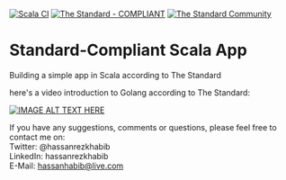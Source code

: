 [![Scala CI](https://github.com/hassanhabib/StandardScala/actions/workflows/scala.yml/badge.svg)](https://github.com/hassanhabib/StandardScala/actions/workflows/scala.yml)
[![The Standard - COMPLIANT](https://img.shields.io/badge/The_Standard-COMPLIANT-2ea44f)](https://github.com/hassanhabib/The-Standard)
[![The Standard Community](https://img.shields.io/discord/934130100008538142?color=%237289da&label=The%20Standard%20Community&logo=Discord)](https://discord.gg/vdPZ7hS52X)

# Standard-Compliant Scala App
Building a simple app in Scala according to The Standard


here's a video introduction to Golang according to The Standard:

[![IMAGE ALT TEXT HERE](https://img.youtube.com/vi/IjUxOvJK-Ho/0.jpg)](https://www.youtube.com/watch?v=IjUxOvJK-Ho)


If you have any suggestions, comments or questions, please feel free to contact me on:
<br />
Twitter: @hassanrezkhabib
<br />
LinkedIn: hassanrezkhabib
<br />
E-Mail: hassanhabib@live.com
<br />
